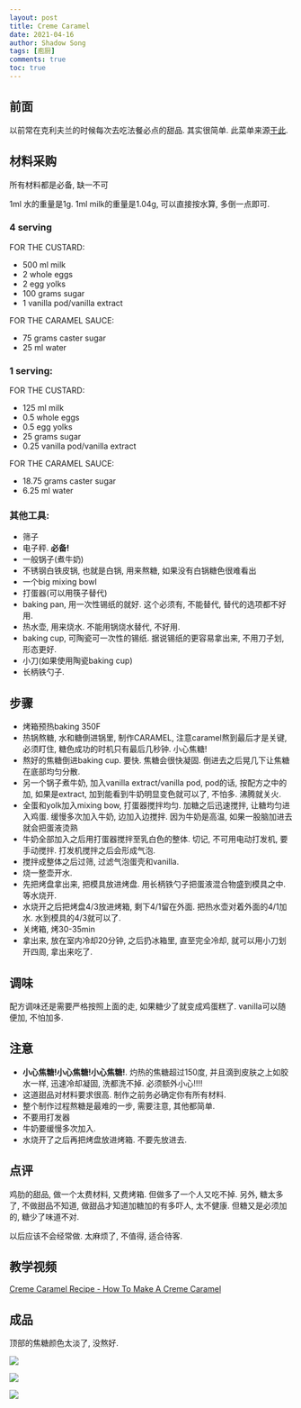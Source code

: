 ```yaml
---
layout: post
title: Creme Caramel 
date: 2021-04-16
author: Shadow Song
tags: [庖厨]
comments: true
toc: true
---
```

## 前面

以前常在克利夫兰的时候每次去吃法餐必点的甜品. 其实很简单.  此菜单来源[于此](https://www.thefrenchcookingacademy.com/recipe/creme-caramel/). 

## 材料采购

所有材料都是必备, 缺一不可

1ml 水的重量是1g. 1ml milk的重量是1.04g, 可以直接按水算, 多倒一点即可. 

### 4 serving

FOR THE CUSTARD:

* 500 ml milk 
* 2 whole eggs
* 2 egg yolks
* 100 grams sugar
* 1 vanilla pod/vanilla extract 

FOR THE CARAMEL SAUCE:

* 75 grams caster sugar
* 25 ml water

### 1 serving:

	
FOR THE CUSTARD:

* 125 ml milk 
* 0.5 whole eggs
* 0.5 egg yolks
* 25 grams sugar
* 0.25 vanilla pod/vanilla extract 

FOR THE CARAMEL SAUCE:

* 18.75 grams caster sugar
* 6.25 ml water

### 其他工具:

- 筛子
- 电子秤. **必备!**
- 一般锅子(煮牛奶)
- 不锈钢白铁皮锅, 也就是白锅, 用来熬糖, 如果没有白锅糖色很难看出
- 一个big mixing bowl
- 打蛋器(可以用筷子替代)
- baking pan, 用一次性锡纸的就好. 这个必须有, 不能替代, 替代的选项都不好用. 
- 热水壶, 用来烧水. 不能用锅烧水替代, 不好用. 
- baking cup, 可陶瓷可一次性的锡纸. 据说锡纸的更容易拿出来, 不用刀子划, 形态更好. 
- 小刀(如果使用陶瓷baking cup)
- 长柄铁勺子. 


## 步骤

- 烤箱预热baking 350F
- 热锅熬糖, 水和糖倒进锅里, 制作CARAMEL, 注意caramel熬到最后才是关键, 必须盯住, 糖色成功的时机只有最后几秒钟. 小心焦糖!
- 熬好的焦糖倒进baking cup. 要快. 焦糖会很快凝固. 倒进去之后晃几下让焦糖在底部均匀分散. 
- 另一个锅子煮牛奶, 加入vanilla extract/vanilla pod, pod的话, 按配方之中的加, 如果是extract, 加到能看到牛奶明显变色就可以了, 不怕多. 沸腾就关火. 
- 全蛋和yolk加入mixing bow, 打蛋器搅拌均匀. 加糖之后迅速搅拌, 让糖均匀进入鸡蛋. 缓慢多次加入牛奶, 边加入边搅拌. 因为牛奶是高温, 如果一股脑加进去就会把蛋液烫熟
- 牛奶全部加入之后用打蛋器搅拌至乳白色的整体.  切记, 不可用电动打发机, 要手动搅拌. 打发机搅拌之后会形成气泡. 
- 搅拌成整体之后过筛, 过滤气泡蛋壳和vanilla. 
- 烧一整壶开水. 
- 先把烤盘拿出来, 把模具放进烤盘. 用长柄铁勺子把蛋液混合物盛到模具之中.  等水烧开. 
- 水烧开之后把烤盘4/3放进烤箱,  剩下4/1留在外面. 把热水壶对着外面的4/1加水. 水到模具的4/3就可以了. 
- 关烤箱, 烤30-35min
- 拿出来, 放在室内冷却20分钟, 之后扔冰箱里, 直至完全冷却, 就可以用小刀划开四周, 拿出来吃了. 

## 调味

配方调味还是需要严格按照上面的走, 如果糖少了就变成鸡蛋糕了.   vanilla可以随便加, 不怕加多. 

## 注意

- **小心焦糖!小心焦糖!小心焦糖!**. 灼热的焦糖超过150度, 并且滴到皮肤之上如胶水一样, 迅速冷却凝固, 洗都洗不掉. 必须额外小心!!!!
- 这道甜品对材料要求很高. 制作之前务必确定你有所有材料. 
- 整个制作过程熬糖是最难的一步, 需要注意, 其他都简单. 
- 不要用打发器
- 牛奶要缓慢多次加入. 
- 水烧开了之后再把烤盘放进烤箱. 不要先放进去. 


## 点评

鸡肋的甜品, 做一个太费材料, 又费烤箱. 但做多了一个人又吃不掉.  另外, 糖太多了, 不做甜品不知道, 做甜品才知道加糖加的有多吓人, 太不健康. 但糖又是必须加的, 糖少了味道不对. 

以后应该不会经常做. 太麻烦了, 不值得, 适合待客. 

## 教学视频

[Creme Caramel Recipe - How To Make A Creme Caramel](https://www.youtube.com/watch?v=j5AJjC4CmNg&t=451s&ab_channel=FrenchCookingAcademy)

## 成品

顶部的焦糖颜色太淡了, 没熬好. 

![](https://lh3.googleusercontent.com/pw/ACtC-3fdknN6UE-60QipsLQ3zndGe2o0nUeVOvX6mtYijRFi1LWcl-6T7ekSfGaEJOqwq1cUu_UVPdv8IhElRqzxWjSOm37bTlVA6g9OZK7MXaS4MN554RZKeKD4LGVn4Ym_CQIzQ_GO1sUdevLYdjokIDjfQw=w1215-h912-no?authuser=0)

![](https://lh3.googleusercontent.com/pw/ACtC-3cyXqq4APIMFVcW-wz_Lpx8Kz7rPhiA6AAomoxTnYMsHgSYZkNfmXM6DE_O2ng--QCOY8UgW5LeFNqKNjFhixQJuxK1NpanDTQ2G1FbQGCNfDkjbUhbH_KAa1neq2Fz0jYQmsQHK6Qxuew4CB3MOzvPyw=w1215-h912-no?authuser=0)

![](https://lh3.googleusercontent.com/pw/ACtC-3fJdlrEeBMBuO8PjiJd3t9ei3CCd66K2fjvcryJU-ikvnKB_2Rr7VX0UupWQGNIrY38JfFbWY5-kNZKZBed-6Lmrl6iVGdejm8C2uXzckVE6-9eBGSLk720ZMYUelU2VWoBBgM85hZP33z96W_ykKmwWw=w1215-h912-no?authuser=0)